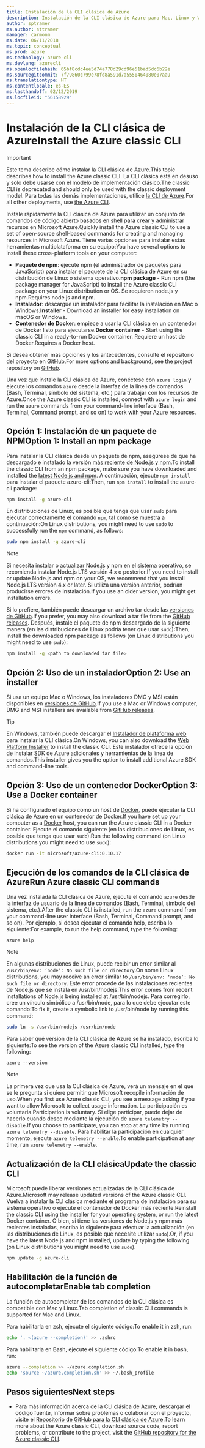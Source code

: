 ```yaml
---
title: Instalación de la CLI clásica de Azure
description: Instalación de la CLI clásica de Azure para Mac, Linux y Windows con el objetivo de comenzar a utilizar los servicios de Azure
author: sptramer
ms.author: sttramer
manager: carmonm
ms.date: 06/11/2018
ms.topic: conceptual
ms.prod: azure
ms.technology: azure-cli
ms.devlang: azurecli
ms.openlocfilehash: 65bf8cdc4ee5d74a778d29cd96e51bad5dc6b22e
ms.sourcegitcommit: 7f79860c799e78fd8a591d7a5550464080e07aa9
ms.translationtype: HT
ms.contentlocale: es-ES
ms.lasthandoff: 02/12/2019
ms.locfileid: "56158929"
---
```

# <a name="install-the-azure-classic-cli"></a><span data-ttu-id="a90f6-103">Instalación de la CLI clásica de Azure</span><span class="sxs-lookup"><span data-stu-id="a90f6-103">Install the Azure classic CLI</span></span>

> [!IMPORTANT]
> <span data-ttu-id="a90f6-104">Este tema describe cómo instalar la CLI clásica de Azure.</span><span class="sxs-lookup"><span data-stu-id="a90f6-104">This topic describes how to install the Azure classic CLI.</span></span> <span data-ttu-id="a90f6-105">La CLI clásica está en desuso y solo debe usarse con el modelo de implementación clásico.</span><span class="sxs-lookup"><span data-stu-id="a90f6-105">The classic CLI is deprecated and should only be used with the classic deployment model.</span></span>
> <span data-ttu-id="a90f6-106">Para todas las demás implementaciones, utilice [la CLI de Azure](/cli/azure).</span><span class="sxs-lookup"><span data-stu-id="a90f6-106">For all other deployments, use [the Azure CLI](/cli/azure).</span></span>

<span data-ttu-id="a90f6-107">Instale rápidamente la CLI clásica de Azure para utilizar un conjunto de comandos de código abierto basados en shell para crear y administrar recursos en Microsoft Azure.</span><span class="sxs-lookup"><span data-stu-id="a90f6-107">Quickly install the Azure classic CLI to use a set of open-source shell-based commands for creating and managing resources in Microsoft Azure.</span></span> <span data-ttu-id="a90f6-108">Tiene varias opciones para instalar estas herramientas multiplataforma en su equipo:</span><span class="sxs-lookup"><span data-stu-id="a90f6-108">You have several options to install these cross-platform tools on your computer:</span></span>

* <span data-ttu-id="a90f6-109">**Paquete de npm**: ejecute npm (el administrador de paquetes para JavaScript) para instalar el paquete de la CLI clásica de Azure en su distribución de Linux o sistema operativo.</span><span class="sxs-lookup"><span data-stu-id="a90f6-109">**npm package** - Run npm (the package manager for JavaScript) to install the Azure classic CLI package on your Linux distribution or OS.</span></span> <span data-ttu-id="a90f6-110">Se requieren node.js y npm.</span><span class="sxs-lookup"><span data-stu-id="a90f6-110">Requires node.js and npm.</span></span>
* <span data-ttu-id="a90f6-111">**Instalador**: descargue un instalador para facilitar la instalación en Mac o Windows.</span><span class="sxs-lookup"><span data-stu-id="a90f6-111">**Installer** - Download an installer for easy installation on macOS or Windows.</span></span>
* <span data-ttu-id="a90f6-112">**Contenedor de Docker**: empiece a usar la CLI clásica en un contenedor de Docker listo para ejecutarse.</span><span class="sxs-lookup"><span data-stu-id="a90f6-112">**Docker container** - Start using the classic CLI in a ready-to-run Docker container.</span></span> <span data-ttu-id="a90f6-113">Requiere un host de Docker.</span><span class="sxs-lookup"><span data-stu-id="a90f6-113">Requires a Docker host.</span></span>

<span data-ttu-id="a90f6-114">Si desea obtener más opciones y los antecedentes, consulte el repositorio del proyecto en [GitHub](https://github.com/azure/azure-xplat-cli).</span><span class="sxs-lookup"><span data-stu-id="a90f6-114">For more options and background, see the project repository on [GitHub](https://github.com/azure/azure-xplat-cli).</span></span>

<span data-ttu-id="a90f6-115">Una vez que instale la CLI clásica de Azure, conéctese con `azure login` y ejecute los comandos `azure` desde la interfaz de la línea de comandos (Bash, Terminal, símbolo del sistema, etc.) para trabajar con los recursos de Azure.</span><span class="sxs-lookup"><span data-stu-id="a90f6-115">Once the Azure classic CLI is installed, connect with `azure login` and run the `azure` commands from your command-line interface (Bash, Terminal, Command prompt, and so on) to work with your Azure resources.</span></span>

## <a name="option-1-install-an-npm-package"></a><span data-ttu-id="a90f6-116">Opción 1: Instalación de un paquete de NPM</span><span class="sxs-lookup"><span data-stu-id="a90f6-116">Option 1: Install an npm package</span></span>

<span data-ttu-id="a90f6-117">Para instalar la CLI clásica desde un paquete de npm, asegúrese de que ha descargado e instalado la versión [más reciente de Node.js y npm](https://nodejs.org/en/download/package-manager/).</span><span class="sxs-lookup"><span data-stu-id="a90f6-117">To install the classic CLI from an npm package, make sure you have downloaded and installed the [latest Node.js and npm](https://nodejs.org/en/download/package-manager/).</span></span> <span data-ttu-id="a90f6-118">A continuación, ejecute `npm install` para instalar el paquete azure-cli:</span><span class="sxs-lookup"><span data-stu-id="a90f6-118">Then, run `npm install` to install the azure-cli package:</span></span>

```bash
npm install -g azure-cli
```

<span data-ttu-id="a90f6-119">En distribuciones de Linux, es posible que tenga que usar `sudo` para ejecutar correctamente el comando `npm`, tal como se muestra a continuación:</span><span class="sxs-lookup"><span data-stu-id="a90f6-119">On Linux distributions, you might need to use `sudo` to successfully run the `npm` command, as follows:</span></span>

```bash
sudo npm install -g azure-cli
```

> [!NOTE]
> <span data-ttu-id="a90f6-120">Si necesita instalar o actualizar Node.js y npm en el sistema operativo, se recomienda instalar Node.js LTS versión 4.x o posterior.</span><span class="sxs-lookup"><span data-stu-id="a90f6-120">If you need to install or update Node.js and npm on your OS, we recommend that you install Node.js LTS version 4.x or later.</span></span> <span data-ttu-id="a90f6-121">Si utiliza una versión anterior, podrían producirse errores de instalación.</span><span class="sxs-lookup"><span data-stu-id="a90f6-121">If you use an older version, you might get installation errors.</span></span>

<span data-ttu-id="a90f6-122">Si lo prefiere, también puede descargar un archivo tar desde las [versiones de GitHub](https://github.com/Azure/azure-xplat-cli/releases).</span><span class="sxs-lookup"><span data-stu-id="a90f6-122">If you prefer, you may also download a tar file from the [GitHub releases](https://github.com/Azure/azure-xplat-cli/releases).</span></span> <span data-ttu-id="a90f6-123">Después, instale el paquete de npm descargado de la siguiente manera (en las distribuciones de Linux podría tener que usar `sudo`):</span><span class="sxs-lookup"><span data-stu-id="a90f6-123">Then, install the downloaded npm package as follows (on Linux distributions you might need to use `sudo`):</span></span>

```bash
npm install -g <path to downloaded tar file>
```

## <a name="option-2-use-an-installer"></a><span data-ttu-id="a90f6-124">Opción 2: Uso de un instalador</span><span class="sxs-lookup"><span data-stu-id="a90f6-124">Option 2: Use an installer</span></span>

<span data-ttu-id="a90f6-125">Si usa un equipo Mac o Windows, los instaladores DMG y MSI están disponibles en [versiones de GitHub](https://github.com/Azure/azure-xplat-cli/releases).</span><span class="sxs-lookup"><span data-stu-id="a90f6-125">If you use a Mac or Windows computer, DMG and MSI installers are available from [GitHub releases](https://github.com/Azure/azure-xplat-cli/releases).</span></span>

> [!TIP]
> <span data-ttu-id="a90f6-126">En Windows, también puede descargar el [Instalador de plataforma web](https://go.microsoft.com/?linkid=9828653) para instalar la CLI clásica.</span><span class="sxs-lookup"><span data-stu-id="a90f6-126">On Windows, you can also download the [Web Platform Installer](https://go.microsoft.com/?linkid=9828653) to install the classic CLI.</span></span> <span data-ttu-id="a90f6-127">Este instalador ofrece la opción de instalar SDK de Azure adicionales y herramientas de la línea de comandos.</span><span class="sxs-lookup"><span data-stu-id="a90f6-127">This installer gives you the option to install additional Azure SDK and command-line tools.</span></span>

## <a name="option-3-use-a-docker-container"></a><span data-ttu-id="a90f6-128">Opción 3: Uso de un contenedor Docker</span><span class="sxs-lookup"><span data-stu-id="a90f6-128">Option 3: Use a Docker container</span></span>

<span data-ttu-id="a90f6-129">Si ha configurado el equipo como un host de [Docker](https://docs.docker.com/engine/understanding-docker/), puede ejecutar la CLI clásica de Azure en un contenedor de Docker.</span><span class="sxs-lookup"><span data-stu-id="a90f6-129">If you have set up your computer as a [Docker](https://docs.docker.com/engine/understanding-docker/) host, you can run the Azure classic CLI in a Docker container.</span></span> <span data-ttu-id="a90f6-130">Ejecute el comando siguiente (en las distribuciones de Linux, es posible que tenga que usar `sudo`):</span><span class="sxs-lookup"><span data-stu-id="a90f6-130">Run the following command (on Linux distributions you might need to use `sudo`):</span></span>

```bash
docker run -it microsoft/azure-cli:0.10.17
```

## <a name="run-azure-classic-cli-commands"></a><span data-ttu-id="a90f6-131">Ejecución de los comandos de la CLI clásica de Azure</span><span class="sxs-lookup"><span data-stu-id="a90f6-131">Run Azure classic CLI commands</span></span>

<span data-ttu-id="a90f6-132">Una vez instalada la CLI clásica de Azure, ejecute el comando `azure` desde la interfaz de usuario de la línea de comandos (Bash, Terminal, símbolo del sistema, etc.).</span><span class="sxs-lookup"><span data-stu-id="a90f6-132">After the classic CLI is installed, run the `azure` command from your command-line user interface (Bash, Terminal, Command prompt, and so on).</span></span> <span data-ttu-id="a90f6-133">Por ejemplo, si desea ejecutar el comando help, escriba lo siguiente:</span><span class="sxs-lookup"><span data-stu-id="a90f6-133">For example, to run the help command, type the following:</span></span>

```azurecli-interactive
azure help
```

> [!NOTE]
> <span data-ttu-id="a90f6-134">En algunas distribuciones de Linux, puede recibir un error similar al `/usr/bin/env: ‘node’: No such file or directory`.</span><span class="sxs-lookup"><span data-stu-id="a90f6-134">On some Linux distributions, you may receive an error similar to `/usr/bin/env: ‘node’: No such file or directory`.</span></span> <span data-ttu-id="a90f6-135">Este error procede de las instalaciones recientes de Node.js que se instala en /usr/bin/nodejs.</span><span class="sxs-lookup"><span data-stu-id="a90f6-135">This error comes from recent installations of Node.js being installed at /usr/bin/nodejs.</span></span> <span data-ttu-id="a90f6-136">Para corregirlo, cree un vínculo simbólico a /usr/bin/node, para lo que debe ejecutar este comando:</span><span class="sxs-lookup"><span data-stu-id="a90f6-136">To fix it, create a symbolic link to /usr/bin/node by running this command:</span></span>

```bash
sudo ln -s /usr/bin/nodejs /usr/bin/node
```

<span data-ttu-id="a90f6-137">Para saber qué versión de la CLI clásica de Azure se ha instalado, escriba lo siguiente:</span><span class="sxs-lookup"><span data-stu-id="a90f6-137">To see the version of the Azure classic CLI installed, type the following:</span></span>

```azurecli-interactive
azure --version
```

> [!NOTE]
> <span data-ttu-id="a90f6-138">La primera vez que usa la CLI clásica de Azure, verá un mensaje en el que se le pregunta si quiere permitir que Microsoft recopile información de uso.</span><span class="sxs-lookup"><span data-stu-id="a90f6-138">When you first use Azure classic CLI, you see a message asking if you want to allow Microsoft to collect usage information.</span></span> <span data-ttu-id="a90f6-139">La participación es voluntaria.</span><span class="sxs-lookup"><span data-stu-id="a90f6-139">Participation is voluntary.</span></span> <span data-ttu-id="a90f6-140">Si elige participar, puede dejar de hacerlo cuando desee mediante la ejecución de `azure telemetry --disable`.</span><span class="sxs-lookup"><span data-stu-id="a90f6-140">If you choose to participate, you can stop at any time by running `azure telemetry --disable`.</span></span> <span data-ttu-id="a90f6-141">Para habilitar la participación en cualquier momento, ejecute `azure telemetry --enable`.</span><span class="sxs-lookup"><span data-stu-id="a90f6-141">To enable participation at any time, run `azure telemetry --enable`.</span></span>

## <a name="update-the-classic-cli"></a><span data-ttu-id="a90f6-142">Actualización de la CLI clásica</span><span class="sxs-lookup"><span data-stu-id="a90f6-142">Update the classic CLI</span></span>

<span data-ttu-id="a90f6-143">Microsoft puede liberar versiones actualizadas de la CLI clásica de Azure.</span><span class="sxs-lookup"><span data-stu-id="a90f6-143">Microsoft may release updated versions of the Azure classic CLI.</span></span> <span data-ttu-id="a90f6-144">Vuelva a instalar la CLI clásica mediante el programa de instalación para su sistema operativo o ejecute el contenedor de Docker más reciente.</span><span class="sxs-lookup"><span data-stu-id="a90f6-144">Reinstall the classic CLI using the installer for your operating system, or run the latest Docker container.</span></span> <span data-ttu-id="a90f6-145">O bien, si tiene las versiones de Node.js y npm más recientes instaladas, escriba lo siguiente para efectuar la actualización (en las distribuciones de Linux, es posible que necesite utilizar `sudo`).</span><span class="sxs-lookup"><span data-stu-id="a90f6-145">Or, if you have the latest Node.js and npm installed, update by typing the following (on Linux distributions you might need to use `sudo`).</span></span>

```bash
npm update -g azure-cli
```

## <a name="enable-tab-completion"></a><span data-ttu-id="a90f6-146">Habilitación de la función de autocompletar</span><span class="sxs-lookup"><span data-stu-id="a90f6-146">Enable tab completion</span></span>

<span data-ttu-id="a90f6-147">La función de autocompletar de los comandos de la CLI clásica es compatible con Mac y Linux.</span><span class="sxs-lookup"><span data-stu-id="a90f6-147">Tab completion of classic CLI commands is supported for Mac and Linux.</span></span>

<span data-ttu-id="a90f6-148">Para habilitarla en zsh, ejecute el siguiente código:</span><span class="sxs-lookup"><span data-stu-id="a90f6-148">To enable it in zsh, run:</span></span>

```bash
echo '. <(azure --completion)' >> .zshrc
```

<span data-ttu-id="a90f6-149">Para habilitarla en Bash, ejecute el siguiente código:</span><span class="sxs-lookup"><span data-stu-id="a90f6-149">To enable it in bash, run:</span></span>

```bash
azure --completion >> ~/azure.completion.sh
echo 'source ~/azure.completion.sh' >> ~/.bash_profile
```

## <a name="next-steps"></a><span data-ttu-id="a90f6-150">Pasos siguientes</span><span class="sxs-lookup"><span data-stu-id="a90f6-150">Next steps</span></span>

* <span data-ttu-id="a90f6-151">Para más información acerca de la CLI clásica de Azure, descargar el código fuente, informar sobre problemas o colaborar con el proyecto, visite el [Repositorio de GitHub para la CLI clásica de Azure](https://github.com/azure/azure-xplat-cli).</span><span class="sxs-lookup"><span data-stu-id="a90f6-151">To learn more about the Azure classic CLI, download source code, report problems, or contribute to the project, visit the [GitHub repository for the Azure classic CLI](https://github.com/azure/azure-xplat-cli).</span></span>

